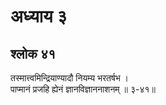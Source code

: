 # अध्याय ३

## श्लोक ४१

तस्मात्त्वमिन्द्रियाण्यादौ नियम्य भरतर्षभ ।<br>पाप्मानं प्रजहि ह्येनं ज्ञानविज्ञाननाशनम् ॥ ३-४१॥<br><br>

